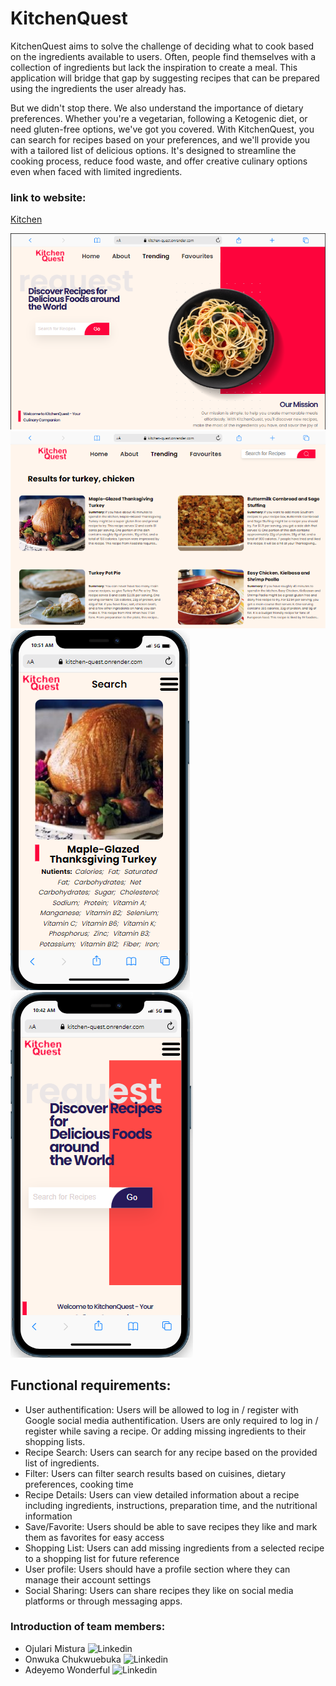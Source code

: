 # KitchenQuest
KitchenQuest aims to solve the challenge of deciding what to cook based on the ingredients available to users. Often, people find themselves with a collection of ingredients but lack the inspiration to create a meal. This application will bridge that gap by suggesting recipes that can be prepared using the ingredients the user already has. 

But we didn't stop there. We also understand the importance of dietary preferences. Whether you're a vegetarian, following a Ketogenic diet, or need gluten-free options, we've got you covered. With KitchenQuest, you can search for recipes based on your preferences, and we'll provide you with a tailored list of delicious options. It's designed to streamline the cooking process, reduce food waste, and offer creative culinary options even when faced with limited ingredients.

### link to website:
[Kitchen](Kitchen-quest.onrender.com)

![Kitchenquest laptopview](kq-lapt.png)
![about pg laptopview](kitch-sea.png)
![recipe page mobile](kitch-mo.png) ![homepage mobile](<kitchenquest mobie.png>)

## Functional requirements:
- User authentification: Users will be allowed to log in / register with Google social media authentification. Users are only required to log in / register while saving a recipe. Or adding missing ingredients to their shopping lists.
- Recipe Search: Users can search for any recipe based on the provided list of ingredients. 
- Filter: Users can filter search results based on cuisines, dietary preferences, cooking time
- Recipe Details: Users can view detailed information about a recipe including ingredients, instructions, preparation time, and the nutritional information
- Save/Favorite: Users should be able to save recipes they like and mark them as favorites for easy access
- Shopping List: Users can add missing ingredients from a selected recipe to a shopping list for future reference
- User profile: Users should have a profile section where they can manage their account settings
- Social Sharing: Users can share recipes they like on social media platforms or through messaging apps.

### Introduction of team members:
- Ojulari Mistura ![Linkedin]('https://www.linkedin.com/in/ojulari-mistura-0652ab151/')
- Onwuka Chukwuebuka ![Linkedin]('https://www.linkedin.com/in/nathan-88-ebu')
- Adeyemo Wonderful ![Linkedin]('https://www.linkedin.com/in/wonderful-adeyemo-oluwadara/')

